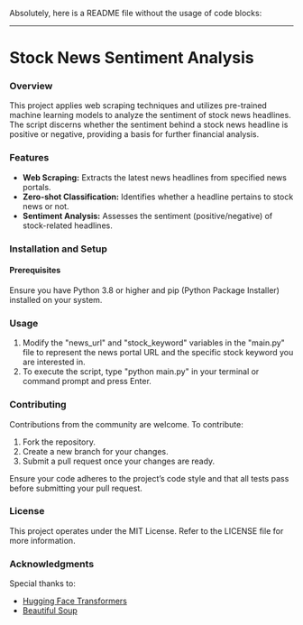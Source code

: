 Absolutely, here is a README file without the usage of code blocks:

---

# Stock News Sentiment Analysis

### Overview
This project applies web scraping techniques and utilizes pre-trained machine learning models to analyze the sentiment of stock news headlines. The script discerns whether the sentiment behind a stock news headline is positive or negative, providing a basis for further financial analysis.

### Features
- **Web Scraping:** Extracts the latest news headlines from specified news portals.
- **Zero-shot Classification:** Identifies whether a headline pertains to stock news or not.
- **Sentiment Analysis:** Assesses the sentiment (positive/negative) of stock-related headlines.

### Installation and Setup

#### Prerequisites
Ensure you have Python 3.8 or higher and pip (Python Package Installer) installed on your system.

### Usage

1. Modify the "news_url" and "stock_keyword" variables in the "main.py" file to represent the news portal URL and the specific stock keyword you are interested in.
2. To execute the script, type "python main.py" in your terminal or command prompt and press Enter.

### Contributing
Contributions from the community are welcome. To contribute:
1. Fork the repository.
2. Create a new branch for your changes.
3. Submit a pull request once your changes are ready.

Ensure your code adheres to the project’s code style and that all tests pass before submitting your pull request.

### License
This project operates under the MIT License. Refer to the LICENSE file for more information.

### Acknowledgments
Special thanks to:
- [Hugging Face Transformers](https://huggingface.co/transformers/)
- [Beautiful Soup](https://www.crummy.com/software/BeautifulSoup/bs4/doc/)
